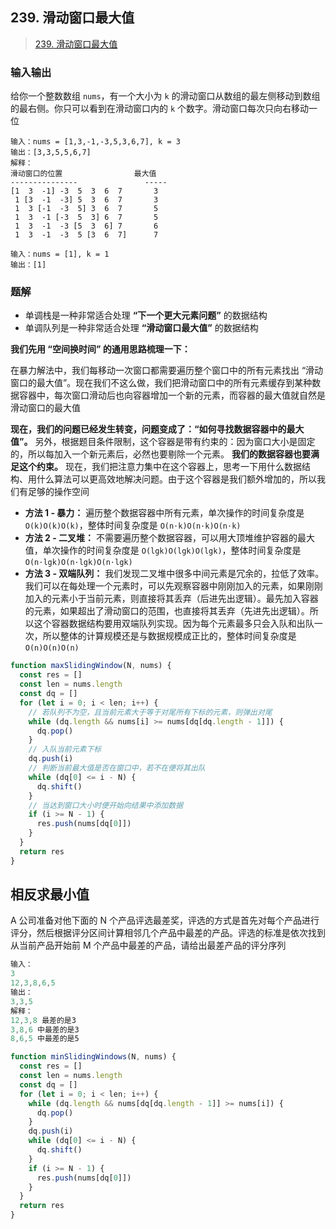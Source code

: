 ## 239. 滑动窗口最大值

> [239. 滑动窗口最大值](https://leetcode.cn/problems/sliding-window-maximum/)

### 输入输出

给你一个整数数组 `nums`，有一个大小为 `k` 的滑动窗口从数组的最左侧移动到数组的最右侧。你只可以看到在滑动窗口内的 `k` 个数字。滑动窗口每次只向右移动一位

```
输入：nums = [1,3,-1,-3,5,3,6,7], k = 3
输出：[3,3,5,5,6,7]
解释：
滑动窗口的位置                最大值
---------------               -----
[1  3  -1] -3  5  3  6  7       3
 1 [3  -1  -3] 5  3  6  7       3
 1  3 [-1  -3  5] 3  6  7       5
 1  3  -1 [-3  5  3] 6  7       5
 1  3  -1  -3 [5  3  6] 7       6
 1  3  -1  -3  5 [3  6  7]      7

输入：nums = [1], k = 1
输出：[1]
```

### 题解

- 单调栈是一种非常适合处理 **“下一个更大元素问题”** 的数据结构
- 单调队列是一种非常适合处理 **“滑动窗口最大值”** 的数据结构

**我们先用 “空间换时间” 的通用思路梳理一下：**

在暴力解法中，我们每移动一次窗口都需要遍历整个窗口中的所有元素找出 “滑动窗口的最大值”。现在我们不这么做，我们把滑动窗口中的所有元素缓存到某种数据容器中，每次窗口滑动后也向容器增加一个新的元素，而容器的最大值就自然是滑动窗口的最大值

**现在，我们的问题已经发生转变，问题变成了：“如何寻找数据容器中的最大值”。** 另外，根据题目条件限制，这个容器是带有约束的：因为窗口大小是固定的，所以每加入一个新元素后，必然也要剔除一个元素。 **我们的数据容器也要满足这个约束。** 现在，我们把注意力集中在这个容器上，思考一下用什么数据结构、用什么算法可以更高效地解决问题。由于这个容器是我们额外增加的，所以我们有足够的操作空间

- **方法 1 - 暴力：** 遍历整个数据容器中所有元素，单次操作的时间复杂度是 `O(k)O(k)O(k)`，整体时间复杂度是 `O(n⋅k)O(n·k)O(n⋅k)`
- **方法 2 - 二叉堆：** 不需要遍历整个数据容器，可以用大顶堆维护容器的最大值，单次操作的时间复杂度是 `O(lgk)O(lgk)O(lgk)`，整体时间复杂度是 `O(n⋅lgk)O(n·lgk)O(n⋅lgk)`
- **方法 3 - 双端队列：** 我们发现二叉堆中很多中间元素是冗余的，拉低了效率。我们可以在每处理一个元素时，可以先观察容器中刚刚加入的元素，如果刚刚加入的元素小于当前元素，则直接将其丢弃（后进先出逻辑）。最先加入容器的元素，如果超出了滑动窗口的范围，也直接将其丢弃（先进先出逻辑）。所以这个容器数据结构要用双端队列实现。因为每个元素最多只会入队和出队一次，所以整体的计算规模还是与数据规模成正比的，整体时间复杂度是 `O(n)O(n)O(n)`

```js
function maxSlidingWindow(N, nums) {
  const res = []
  const len = nums.length
  const dq = []
  for (let i = 0; i < len; i++) {
    // 若队列不为空，且当前元素大于等于对尾所有下标的元素，则弹出对尾
    while (dq.length && nums[i] >= nums[dq[dq.length - 1]]) {
      dq.pop()
    }
    // 入队当前元素下标
    dq.push(i)
    // 判断当前最大值是否在窗口中，若不在便将其出队
    while (dq[0] <= i - N) {
      dq.shift()
    }
    // 当达到窗口大小时便开始向结果中添加数据
    if (i >= N - 1) {
      res.push(nums[dq[0]])
    }
  }
  return res
}
```

## 相反求最小值

A 公司准备对他下面的 N 个产品评选最差奖，评选的方式是首先对每个产品进行评分，然后根据评分区间计算相邻几个产品中最差的产品。评选的标准是依次找到从当前产品开始前 M 个产品中最差的产品，请给出最差产品的评分序列

```js
输入：
3
12,3,8,6,5
输出：
3,3,5
解释：
12,3,8 最差的是3
3,8,6 中最差的是3
8,6,5 中最差的是5
```

```js
function minSlidingWindows(N, nums) {
  const res = []
  const len = nums.length
  const dq = []
  for (let i = 0; i < len; i++) {
    while (dq.length && nums[dq[dq.length - 1]] >= nums[i]) {
      dq.pop()
    }
    dq.push(i)
    while (dq[0] <= i - N) {
      dq.shift()
    }
    if (i >= N - 1) {
      res.push(nums[dq[0]])
    }
  }
  return res
}
```

